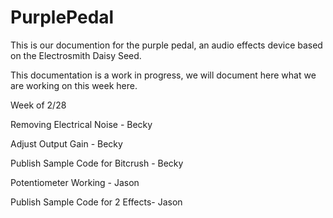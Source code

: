 # PurplePedal

This is our documention for the purple pedal, an audio effects device based on the Electrosmith Daisy Seed. 

This documentation is a work in progress, we will document here what we are working on this week here. 

Week of 2/28

Removing Electrical Noise - Becky 

Adjust Output Gain - Becky

Publish Sample Code for Bitcrush - Becky

Potentiometer Working - Jason 

Publish Sample Code for 2 Effects- Jason
